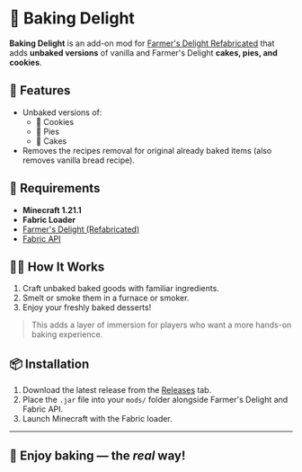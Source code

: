 # 🍞 Baking Delight

**Baking Delight** is an add-on mod for [Farmer's Delight Refabricated]([https://www.curseforge.com/minecraft/mc-mods/farmers-delight](https://www.curseforge.com/minecraft/mc-mods/farmers-delight-refabricated)) that adds **unbaked versions** of vanilla and Farmer's Delight **cakes, pies, and cookies**.

## 🍪 Features

- Unbaked versions of:
  - 🍪 Cookies
  - 🥧 Pies
  - 🍰 Cakes
- Removes the recipes removal for original already baked items (also removes vanilla bread recipe).

## 🔧 Requirements

- **Minecraft 1.21.1**
- **Fabric Loader**
- [Farmer's Delight (Refabricated)](https://modrinth.com/mod/farmers-delight-refabricated)
- [Fabric API](https://modrinth.com/mod/fabric-api)

## 🧑‍🍳 How It Works

1. Craft unbaked baked goods with familiar ingredients.
2. Smelt or smoke them in a furnace or smoker.
3. Enjoy your freshly baked desserts!

> This adds a layer of immersion for players who want a more hands-on baking experience.

## 📦 Installation

1. Download the latest release from the [Releases](https://github.com/yourusername/baking-delight/releases) tab.
2. Place the `.jar` file into your `mods/` folder alongside Farmer's Delight and Fabric API.
3. Launch Minecraft with the Fabric loader.

---

## 🍴 Enjoy baking — the *real* way!
